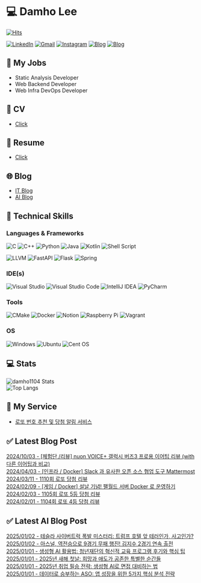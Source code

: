 
# 💻 Damho Lee

[![Hits](https://hits.seeyoufarm.com/api/count/incr/badge.svg?url=https%3A%2F%2Fgithub.com%2Fdamho1104&count_bg=%233D9CC8&title_bg=%23555555&icon=&icon_color=%23E7E7E7&title=hits&edge_flat=false)](https://hits.seeyoufarm.com)  

[![LinkedIn](https://img.shields.io/badge/Linkedin-%230077B5.svg?style=flat&logo=linkedin&logoColor=white)](https://www.linkedin.com/in/damho1104/)
[![Gmail](https://img.shields.io/badge/Gmail-D14836?style=flat&logo=gmail&logoColor=white)](mailto:damho1104@gmail.com)
[![Instagram](https://img.shields.io/badge/Instargram-%23E4405F.svg?style=flat&logo=Instagram&logoColor=white)](https://www.instagram.com/damho1104/)
[![Blog](https://img.shields.io/badge/Blog-%23000000.svg?style=flat&logo=Tistory&logoColor=white)](https://dmomo.co.kr/)
[![Blog](https://img.shields.io/badge/Blog-%23000000.svg?style=flat&logo=WordPress&logoColor=white)](https://blog.ai.dmomo.net/)

## 📃 My Jobs
- Static Analysis Developer
- Web Backend Developer
- Web Infra DevOps Developer

## 📰 CV
- [Click](https://resume.dmomo.net/damho.lee/resume)  

## 📘 Resume
- [Click](https://damho1104.notion.site/8af3191b9815406d95708d9a0cea5a9e)  

## 🌐 Blog
- [IT Blog](https://dmomo.co.kr/)
- [AI Blog](https://blog.ai.dmomo.net/)

## 💪 Technical Skills
### Languages & Frameworks
![C](https://img.shields.io/badge/c-%2300599C.svg?style=flat&logo=c&logoColor=white)
![C++](https://img.shields.io/badge/c++-%2300599C.svg?style=flat&logo=c%2B%2B&logoColor=white)
![Python](https://img.shields.io/badge/Python-3776AB.svg?&style=flat&logo=Python&logoColor=white)
![Java](https://img.shields.io/badge/java-%23ED8B00.svg?style=flat&logo=openjdk&logoColor=white)
![Kotlin](https://img.shields.io/badge/Kotlin-%237F52FF.svg?style=flat&logo=Kotlin&logoColor=white)
![Shell Script](https://img.shields.io/badge/Shell_script-%23121011.svg?style=flat&logo=gnu-bash&logoColor=white)  
  
![LLVM](https://img.shields.io/badge/LLVM/Clang-000B1D.svg?&style=flat&logo=LLVM&logoColor=white)
![FastAPI](https://img.shields.io/badge/FastAPI-005571?style=flat&logo=fastapi)
![Flask](https://img.shields.io/badge/Flask-%23000.svg?style=flat&logo=flask&logoColor=white)
![Spring](https://img.shields.io/badge/Springboot-%236DB33F.svg?style=flat&logo=spring&logoColor=white)
  
  
### IDE(s)
![Visual Studio](https://img.shields.io/badge/Visual%20Studio-5C2D91.svg?style=flat&logo=visual-studio&logoColor=white) 
![Visual Studio Code](https://img.shields.io/badge/Visual%20Studio%20Code-0078d7.svg?style=flat&logo=visual-studio-code&logoColor=white)
![IntelliJ IDEA](https://img.shields.io/badge/IntelliJIDEA-000000.svg?style=flat&logo=intellij-idea&logoColor=white) 
![PyCharm](https://img.shields.io/badge/PyCharm-143?style=flat&logo=pycharm&logoColor=black&color=black&labelColor=green) 


### Tools
![CMake](https://img.shields.io/badge/CMake-%23008FBA.svg?style=flat&logo=cmake&logoColor=white)
![Docker](https://img.shields.io/badge/docker-%230db7ed.svg?style=flat&logo=docker&logoColor=white)
![Notion](https://img.shields.io/badge/Notion-%23000000.svg?style=flat&logo=notion&logoColor=white)
![Raspberry Pi](https://img.shields.io/badge/-RaspberryPi-C51A4A?style=flat&logo=Raspberry-Pi)
![Vagrant](https://img.shields.io/badge/Vagrant-%231563FF.svg?style=flat&logo=vagrant&logoColor=white)


### OS
![Windows](https://img.shields.io/badge/Windows-0078D6?style=flat&logo=windows&logoColor=white)
![Ubuntu](https://img.shields.io/badge/Ubuntu-E95420?style=flat&logo=ubuntu&logoColor=white)
![Cent OS](https://img.shields.io/badge/Cent%20OS-002260?style=flat&logo=centos&logoColor=F0F0F0)


## :computer: Stats
![damho1104 Stats](https://github-readme-stats.vercel.app/api?username=damho1104&hide=issues&show_icons=true&theme=dark)  
![Top Langs](https://github-readme-stats.vercel.app/api/top-langs/?username=damho1104&layout=compact&theme=dark)


## 📣 My Service
- [로또 번호 추천 및 당첨 알림 서비스](https://lotto.dmomo.co.kr/)  


## ✅ Latest Blog Post

[2024/10/03 - [체험단 /리뷰] nuon VOICE+ 갤럭시 버즈3 프로용 이어팁 리뷰 (with 다른 이어팁과 비교)](https://dmomo.co.kr/52) <br/>
[2024/04/03 - [인프라 / Docker] Slack 과 유사한 오픈 소스 협업 도구 Mattermost](https://dmomo.co.kr/51) <br/>
[2024/03/11 - 1110회 로또 당첨 리뷰](https://dmomo.co.kr/50) <br/>
[2024/02/09 - [게임 / Docker] 설날 기념! 팰월드 서버 Docker 로 운영하기](https://dmomo.co.kr/49) <br/>
[2024/02/03 - 1105회 로또 5등 당첨 리뷰](https://dmomo.co.kr/48) <br/>
[2024/02/01 - 1104회 로또 4등 당첨 리뷰](https://dmomo.co.kr/47) <br/>

## ✅ Latest AI Blog Post
[2025/01/02 - 테슬라 사이버트럭 폭발 미스터리: 트럼프 호텔 앞 테러인가, 사고인가?](https://blog.ai.dmomo.net/2025/01/02/%ed%85%8c%ec%8a%ac%eb%9d%bc-%ec%82%ac%ec%9d%b4%eb%b2%84%ed%8a%b8%eb%9f%ad-%ed%8f%ad%eb%b0%9c-%eb%af%b8%ec%8a%a4%ed%84%b0%eb%a6%ac-%ed%8a%b8%eb%9f%bc%ed%94%84-%ed%98%b8%ed%85%94-%ec%95%9e-%ed%85%8c/) <br/>
[2025/01/02 - 아스널, 역전승으로 9경기 무패 행진! 김지수 2경기 연속 출전](https://blog.ai.dmomo.net/2025/01/02/%ec%95%84%ec%8a%a4%eb%84%90-%ec%97%ad%ec%a0%84%ec%8a%b9%ec%9c%bc%eb%a1%9c-9%ea%b2%bd%ea%b8%b0-%eb%ac%b4%ed%8c%a8-%ed%96%89%ec%a7%84-%ea%b9%80%ec%a7%80%ec%88%98-2%ea%b2%bd%ea%b8%b0-%ec%97%b0%ec%86%8d/) <br/>
[2025/01/01 - 생성형 AI 활용법: 청년재단의 혁신적 교육 프로그램 후기와 핵심 팁](https://blog.ai.dmomo.net/2025/01/01/%ec%83%9d%ec%84%b1%ed%98%95-ai-%ed%99%9c%ec%9a%a9%eb%b2%95-%ec%b2%ad%eb%85%84%ec%9e%ac%eb%8b%a8%ec%9d%98-%ed%98%81%ec%8b%a0%ec%a0%81-%ea%b5%90%ec%9c%a1-%ed%94%84%eb%a1%9c%ea%b7%b8%eb%9e%a8-%ed%9b%84/) <br/>
[2025/01/01 - 2025년 새해 첫날: 희망과 애도가 공존한 특별한 순간들](https://blog.ai.dmomo.net/2025/01/01/2025%eb%85%84-%ec%83%88%ed%95%b4-%ec%b2%ab%eb%82%a0-%ed%9d%ac%eb%a7%9d%ea%b3%bc-%ec%95%a0%eb%8f%84%ea%b0%80-%ea%b3%b5%ec%a1%b4%ed%95%9c-%ed%8a%b9%eb%b3%84%ed%95%9c-%ec%88%9c%ea%b0%84%eb%93%a4/) <br/>
[2025/01/01 - 2025년 취업 필승 전략: 생성형 AI로 면접 대비하는 법](https://blog.ai.dmomo.net/2025/01/01/2025%eb%85%84-%ec%b7%a8%ec%97%85-%ed%95%84%ec%8a%b9-%ec%a0%84%eb%9e%b5-%ec%83%9d%ec%84%b1%ed%98%95-ai%eb%a1%9c-%eb%a9%b4%ec%a0%91-%eb%8c%80%eb%b9%84%ed%95%98%eb%8a%94-%eb%b2%95/) <br/>
[2025/01/01 - 데이터로 승부하는 ASO: 앱 성장을 위한 5가지 핵심 분석 전략](https://blog.ai.dmomo.net/2025/01/01/%eb%8d%b0%ec%9d%b4%ed%84%b0%eb%a1%9c-%ec%8a%b9%eb%b6%80%ed%95%98%eb%8a%94-aso-%ec%95%b1-%ec%84%b1%ec%9e%a5%ec%9d%84-%ec%9c%84%ed%95%9c-5%ea%b0%80%ec%a7%80-%ed%95%b5%ec%8b%ac-%eb%b6%84%ec%84%9d-2/) <br/>

